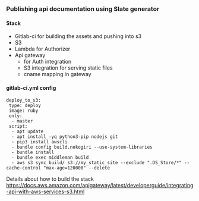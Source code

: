 ### Publishing api documentation using Slate generator

#### Stack
* Gitlab-ci for building the assets and pushing into s3
* S3
* Lambda for Authorizer
* Api gateway
    * for Auth integration
    * S3 integration for serving static files
    * cname mapping in gateway


#### gitlab-ci.yml config
```
deploy_to_s3:
 type: deploy
 image: ruby
 only: 
  - master
 script:
  - apt update
  - apt install -yq python3-pip nodejs git
  - pip3 install awscli
  - bundle config build.nokogiri --use-system-libraries
  - bundle install
  - bundle exec middleman build
  - aws s3 sync build/ s3://my_static_site --exclude ".DS_Store/*" --cache-control "max-age=120000" --delete

```




Details about how to build the stack
https://docs.aws.amazon.com/apigateway/latest/developerguide/integrating-api-with-aws-services-s3.html
